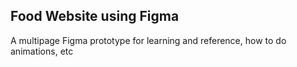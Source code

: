 ## Food Website using Figma
A multipage Figma prototype for learning and reference, how to do animations, etc
